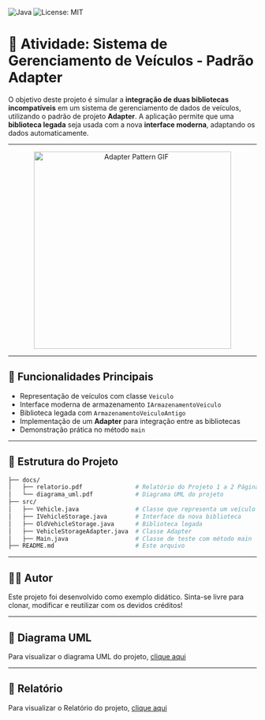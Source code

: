 ![Java](https://img.shields.io/badge/Java-ED8B00?style=for-the-badge&logo=java&logoColor=white)
![License: MIT](https://img.shields.io/badge/License-MIT-yellow.svg)

# 🚀 Atividade: Sistema de Gerenciamento de Veículos - Padrão Adapter

O objetivo deste projeto é simular a **integração de duas bibliotecas incompatíveis** em um sistema de gerenciamento de dados de veículos, utilizando o padrão de projeto **Adapter**. A aplicação permite que uma **biblioteca legada** seja usada com a nova **interface moderna**, adaptando os dados automaticamente.

---

<p align="center">
  <img src="https://media.giphy.com/media/XreQmk7ETCak0/giphy.gif" width="400" alt="Adapter Pattern GIF">
</p>

---

## 🎯 Funcionalidades Principais

- Representação de veículos com classe `Veiculo`
- Interface moderna de armazenamento `IArmazenamentoVeiculo`
- Biblioteca legada com `ArmazenamentoVeiculoAntigo`
- Implementação de um **Adapter** para integração entre as bibliotecas
- Demonstração prática no método `main`

---

## 🧱 Estrutura do Projeto

```bash
├── docs/
│   ├── relatorio.pdf               # Relatório do Projeto 1 a 2 Páginas
│   └── diagrama_uml.pdf            # Diagrama UML do projeto
├── src/
│   ├── Vehicle.java                # Classe que representa um veículo
│   ├── IVehicleStorage.java        # Interface da nova biblioteca
│   ├── OldVehicleStorage.java      # Biblioteca legada
│   ├── VehicleStorageAdapter.java  # Classe Adapter
│   ├── Main.java                   # Classe de teste com método main
├── README.md                       # Este arquivo

```

---

## 👨‍💻 Autor

Este projeto foi desenvolvido como exemplo didático.
Sinta-se livre para clonar, modificar e reutilizar com os devidos créditos!

---

## 📄 Diagrama UML
Para visualizar o diagrama UML do projeto, [clique aqui](https://github.com/MyckaelAndrade/design-patterns/blob/MyckaelAndrade-atividade-8/Atividade%208/docs/diagrama_uml.pdf)

---

## 📝 Relatório
Para visualizar o Relatório do projeto, [clique aqui](https://github.com/MyckaelAndrade/design-patterns/blob/MyckaelAndrade-atividade-8/Atividade%208/docs/relatorio.pdf)
